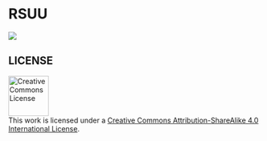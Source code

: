 # RSUU

<img src="https://rsuu.github.io/Assets/2022/2022-12-26_01.avif"></img>

## LICENSE

<a rel="license" href="http://creativecommons.org/licenses/by-sa/4.0/"><img alt="Creative Commons License" style="border-width:0" width="80" src="https://rsuu.github.io/Assets/0000/cc-by-sa.svg" /></a><br />This work is licensed under a <a rel="license" href="http://creativecommons.org/licenses/by-sa/4.0/">Creative Commons Attribution-ShareAlike 4.0 International License</a>.

